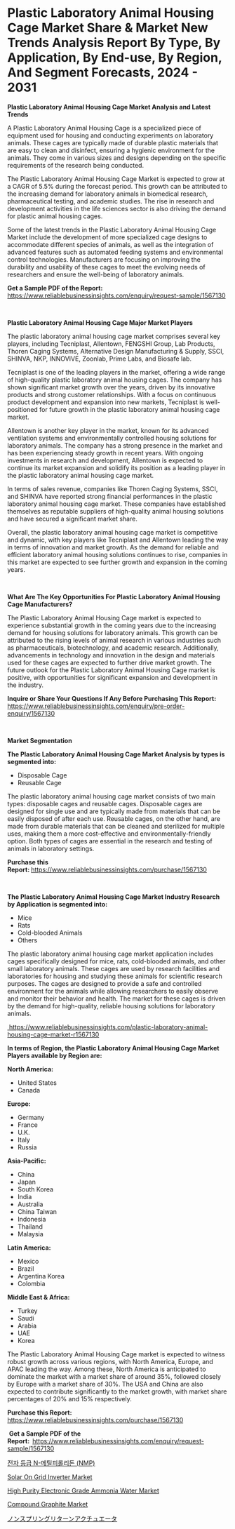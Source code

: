 <p><h1>Plastic Laboratory Animal Housing Cage Market Share & Market New Trends Analysis Report By Type, By Application, By End-use, By Region, And Segment Forecasts, 2024 - 2031</h1></p><p><strong>Plastic Laboratory Animal Housing Cage Market Analysis and Latest Trends</strong></p>
<p><p>A Plastic Laboratory Animal Housing Cage is a specialized piece of equipment used for housing and conducting experiments on laboratory animals. These cages are typically made of durable plastic materials that are easy to clean and disinfect, ensuring a hygienic environment for the animals. They come in various sizes and designs depending on the specific requirements of the research being conducted.</p><p>The Plastic Laboratory Animal Housing Cage Market is expected to grow at a CAGR of 5.5% during the forecast period. This growth can be attributed to the increasing demand for laboratory animals in biomedical research, pharmaceutical testing, and academic studies. The rise in research and development activities in the life sciences sector is also driving the demand for plastic animal housing cages.</p><p>Some of the latest trends in the Plastic Laboratory Animal Housing Cage Market include the development of more specialized cage designs to accommodate different species of animals, as well as the integration of advanced features such as automated feeding systems and environmental control technologies. Manufacturers are focusing on improving the durability and usability of these cages to meet the evolving needs of researchers and ensure the well-being of laboratory animals.</p></p>
<p><strong>Get a Sample PDF of the Report:&nbsp;</strong> <a href="https://www.reliablebusinessinsights.com/enquiry/request-sample/1567130">https://www.reliablebusinessinsights.com/enquiry/request-sample/1567130</a></p>
<p>&nbsp;</p>
<p><strong>Plastic Laboratory Animal Housing Cage Major Market Players</strong></p>
<p><p>The plastic laboratory animal housing cage market comprises several key players, including Tecniplast, Allentown, FENGSHI Group, Lab Products, Thoren Caging Systems, Alternative Design Manufacturing & Supply, SSCI, SHINVA, NKP, INNOVIVE, Zoonlab, Prime Labs, and Biosafe lab. </p><p>Tecniplast is one of the leading players in the market, offering a wide range of high-quality plastic laboratory animal housing cages. The company has shown significant market growth over the years, driven by its innovative products and strong customer relationships. With a focus on continuous product development and expansion into new markets, Tecniplast is well-positioned for future growth in the plastic laboratory animal housing cage market.</p><p>Allentown is another key player in the market, known for its advanced ventilation systems and environmentally controlled housing solutions for laboratory animals. The company has a strong presence in the market and has been experiencing steady growth in recent years. With ongoing investments in research and development, Allentown is expected to continue its market expansion and solidify its position as a leading player in the plastic laboratory animal housing cage market.</p><p>In terms of sales revenue, companies like Thoren Caging Systems, SSCI, and SHINVA have reported strong financial performances in the plastic laboratory animal housing cage market. These companies have established themselves as reputable suppliers of high-quality animal housing solutions and have secured a significant market share.</p><p>Overall, the plastic laboratory animal housing cage market is competitive and dynamic, with key players like Tecniplast and Allentown leading the way in terms of innovation and market growth. As the demand for reliable and efficient laboratory animal housing solutions continues to rise, companies in this market are expected to see further growth and expansion in the coming years.</p></p>
<p>&nbsp;</p>
<p><strong>What Are The Key Opportunities For Plastic Laboratory Animal Housing Cage Manufacturers?</strong></p>
<p><p>The Plastic Laboratory Animal Housing Cage market is expected to experience substantial growth in the coming years due to the increasing demand for housing solutions for laboratory animals. This growth can be attributed to the rising levels of animal research in various industries such as pharmaceuticals, biotechnology, and academic research. Additionally, advancements in technology and innovation in the design and materials used for these cages are expected to further drive market growth. The future outlook for the Plastic Laboratory Animal Housing Cage market is positive, with opportunities for significant expansion and development in the industry.</p></p>
<p><strong>Inquire or Share Your Questions If Any Before Purchasing This Report:</strong> <a href="https://www.reliablebusinessinsights.com/enquiry/pre-order-enquiry/1567130">https://www.reliablebusinessinsights.com/enquiry/pre-order-enquiry/1567130</a></p>
<p>&nbsp;</p>
<p><strong>Market Segmentation</strong></p>
<p><strong>The Plastic Laboratory Animal Housing Cage Market Analysis by types is segmented into:</strong></p>
<p><ul><li>Disposable Cage</li><li>Reusable Cage</li></ul></p>
<p><p>The plastic laboratory animal housing cage market consists of two main types: disposable cages and reusable cages. Disposable cages are designed for single use and are typically made from materials that can be easily disposed of after each use. Reusable cages, on the other hand, are made from durable materials that can be cleaned and sterilized for multiple uses, making them a more cost-effective and environmentally-friendly option. Both types of cages are essential in the research and testing of animals in laboratory settings.</p></p>
<p><strong>Purchase this Report:&nbsp;</strong><a href="https://www.reliablebusinessinsights.com/purchase/1567130">https://www.reliablebusinessinsights.com/purchase/1567130</a></p>
<p>&nbsp;</p>
<p><strong>The Plastic Laboratory Animal Housing Cage Market Industry Research by Application is segmented into:</strong></p>
<p><ul><li>Mice</li><li>Rats</li><li>Cold-blooded Animals</li><li>Others</li></ul></p>
<p><p>The plastic laboratory animal housing cage market application includes cages specifically designed for mice, rats, cold-blooded animals, and other small laboratory animals. These cages are used by research facilities and laboratories for housing and studying these animals for scientific research purposes. The cages are designed to provide a safe and controlled environment for the animals while allowing researchers to easily observe and monitor their behavior and health. The market for these cages is driven by the demand for high-quality, reliable housing solutions for laboratory animals.</p></p>
<p><a href="https://www.reliablebusinessinsights.com/plastic-laboratory-animal-housing-cage-market-r1567130">&nbsp;https://www.reliablebusinessinsights.com/plastic-laboratory-animal-housing-cage-market-r1567130</a></p>
<p><strong>In terms of Region, the Plastic Laboratory Animal Housing Cage Market Players available by Region are:</strong></p>
<p>
    <p> <strong> North America: </strong>
        <ul>
            <li>United States</li>
            <li>Canada</li>
        </ul>
        </p> 
    <p> <strong> Europe: </strong>
        <ul>
            <li>Germany</li>
            <li>France</li>
            <li>U.K.</li>
            <li>Italy</li>
            <li>Russia</li>
        </ul>
        </p> 
    <p> <strong> Asia-Pacific: </strong>
        <ul>
            <li>China</li>
            <li>Japan</li>
            <li>South Korea</li>
            <li>India</li>
            <li>Australia</li>
            <li>China Taiwan</li>
            <li>Indonesia</li>
            <li>Thailand</li>
            <li>Malaysia</li>
        </ul>
        </p> 
    <p> <strong> Latin America: </strong>
        <ul>
            <li>Mexico</li>
            <li>Brazil</li>
            <li>Argentina Korea</li>
            <li>Colombia</li>
        </ul>
        </p> 
    <p> <strong> Middle East & Africa: </strong>
        <ul>
            <li>Turkey</li>
            <li>Saudi</li>
            <li>Arabia</li>
            <li>UAE</li>
            <li>Korea</li>
        </ul>
    </p>
    </p>
<p><p>The Plastic Laboratory Animal Housing Cage market is expected to witness robust growth across various regions, with North America, Europe, and APAC leading the way. Among these, North America is anticipated to dominate the market with a market share of around 35%, followed closely by Europe with a market share of 30%. The USA and China are also expected to contribute significantly to the market growth, with market share percentages of 20% and 15% respectively.</p></p>
<p><strong>Purchase this Report: </strong><a href="https://www.reliablebusinessinsights.com/purchase/1567130">https://www.reliablebusinessinsights.com/purchase/1567130</a></p>
<p>&nbsp;<strong>Get a Sample PDF of the Report:&nbsp;&nbsp;</strong><a href="https://www.reliablebusinessinsights.com/enquiry/request-sample/1567130">https://www.reliablebusinessinsights.com/enquiry/request-sample/1567130</a></p>
<p><strong></strong></p>
<p><p><a href="https://medium.com/@jackiefauhey9089475/%EC%A0%84%EC%9E%90-%EB%93%B1%EA%B8%89-n-%EB%A9%94%ED%8B%B8%ED%94%BC%EB%A1%A4%EB%A6%AC%EB%8F%88-nmp-%EC%8B%9C%EC%9E%A5-%EC%9D%B8%EC%82%AC%EC%9D%B4%ED%8A%B8-%EC%8B%9C%EC%9E%A5-%EB%8F%99%ED%96%A5-%EC%84%B1%EC%9E%A5-2024%EB%85%84%EB%B6%80%ED%84%B0-2031%EB%85%84%EA%B9%8C%EC%A7%80-%EC%98%88%EC%83%81%EB%90%A8-69f59e6d4f71">전자 등급 N-메틸피롤리돈 (NMP)</a></p><p><a href="https://issuu.com/reportprime-2/docs/solar-on-grid-inverter-market-size-2030.pptx">Solar On Grid Inverter Market</a></p><p><a href="https://github.com/luckyshygirl/Market-Research-Report-List-4/blob/main/high-purity-electronic-grade-ammonia-water-market.md">High Purity Electronic Grade Ammonia Water Market</a></p><p><a href="https://github.com/vimar16th/Market-Research-Report-List-4/blob/main/compound-graphite-market.md">Compound Graphite Market</a></p><p><a href="https://github.com/LizaHeller2023/Market-Research-Report-List-1/blob/main/577730891370.md">ノンスプリングリターンアクチュエータ</a></p></p>